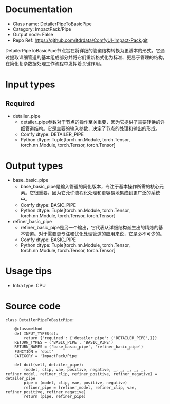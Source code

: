 # Documentation
- Class name: DetailerPipeToBasicPipe
- Category: ImpactPack/Pipe
- Output node: False
- Repo Ref: https://github.com/ltdrdata/ComfyUI-Impact-Pack.git

DetailerPipeToBasicPipe节点旨在将详细的管道结构转换为更基本的形式。它通过提取详细管道的基本组成部分并将它们重新格式化为标准、更易于管理的结构，在简化复杂数据处理工作流程中发挥着关键作用。

# Input types
## Required
- detailer_pipe
    - detailer_pipe参数对于节点的操作至关重要，因为它提供了需要转换的详细管道结构。它是主要的输入参数，决定了节点的处理和输出的形成。
    - Comfy dtype: DETAILER_PIPE
    - Python dtype: Tuple[torch.nn.Module, torch.Tensor, torch.nn.Module, torch.Tensor, torch.Tensor]

# Output types
- base_basic_pipe
    - base_basic_pipe是输入管道的简化版本，专注于基本操作所需的核心元素。它很重要，因为它允许流程化处理和更容易地集成到更广泛的系统中。
    - Comfy dtype: BASIC_PIPE
    - Python dtype: Tuple[torch.nn.Module, torch.Tensor, torch.nn.Module, torch.Tensor, torch.Tensor]
- refiner_basic_pipe
    - refiner_basic_pipe是另一个输出，它代表从详细结构派生出的精炼的基本管道。对于需要更专注和优化处理管道的应用来说，它是必不可少的。
    - Comfy dtype: BASIC_PIPE
    - Python dtype: Tuple[torch.nn.Module, torch.Tensor, torch.nn.Module, torch.Tensor, torch.Tensor]

# Usage tips
- Infra type: CPU

# Source code
```
class DetailerPipeToBasicPipe:

    @classmethod
    def INPUT_TYPES(s):
        return {'required': {'detailer_pipe': ('DETAILER_PIPE',)}}
    RETURN_TYPES = ('BASIC_PIPE', 'BASIC_PIPE')
    RETURN_NAMES = ('base_basic_pipe', 'refiner_basic_pipe')
    FUNCTION = 'doit'
    CATEGORY = 'ImpactPack/Pipe'

    def doit(self, detailer_pipe):
        (model, clip, vae, positive, negative, _, _, _, _, _, refiner_model, refiner_clip, refiner_positive, refiner_negative) = detailer_pipe
        pipe = (model, clip, vae, positive, negative)
        refiner_pipe = (refiner_model, refiner_clip, vae, refiner_positive, refiner_negative)
        return (pipe, refiner_pipe)
```